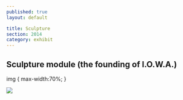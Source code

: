 ```yaml
---
published: true
layout: default

title: Sculpture
section: 2014
category: exhibit
---
```


## Sculpture module (the founding of I.O.W.A.) ##

img {
    max-width:70%;
}

<img src="https://41.media.tumblr.com/b611759774477026ac78c8b017abf9d0/tumblr_ncamhn8B8T1swhseoo1_1280.jpg">
